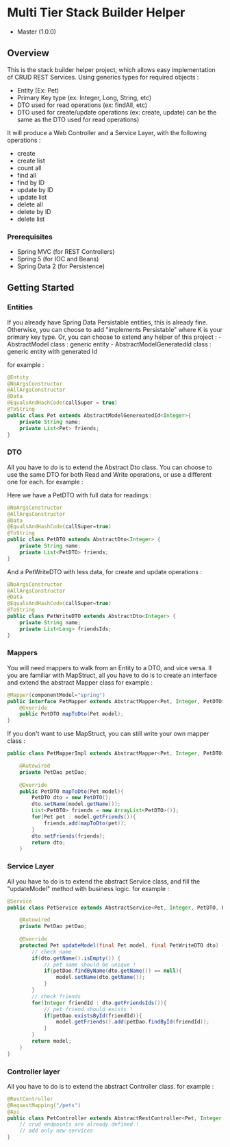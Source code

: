 # Multi Tier Stack Builder Helper

- Master (1.0.0)

## Overview
This is the stack builder helper project, which allows easy implementation of CRUD REST Services.
Using generics types for required objects :
- Entity (Ex: Pet)
- Primary Key type (ex: Integer, Long, String, etc)
- DTO used for read operations (ex: findAll, etc)
- DTO used for create/update operations (ex: create, update) can be the same as the DTO used for read operations)

It will produce a Web Controller and a Service Layer, with the following operations :
- create
- create list
- count all
- find all
- find by ID
- update by ID
- update list
- delete all
- delete by ID
- delete list

### Prerequisites
- Spring MVC (for REST Controllers)
- Spring 5 (for IOC and Beans)
- Spring Data 2 (for Persistence)

## Getting Started

### Entities
If you already have Spring Data Persistable entities, this is already fine.
Otherwise, you can choose to add "implements Persistable<K>" where K is your primary key type.
Or, you can choose to extend any helper of this project :
	- AbstractModel class : generic entity
	- AbstractModelGeneratedId class  : generic entity with generated Id
	
for example :

```java
@Entity
@NoArgsConstructor
@AllArgsConstructor
@Data
@EqualsAndHashCode(callSuper = true)
@ToString
public class Pet extends AbstractModelGenereatedId<Integer>{
    private String name;
    private List<Pet> friends;
}
```

### DTO
All you have to do is to extend the Abstract Dto class.
You can choose to use the same DTO for both Read and Write operations, or use a different one for each.
for example :

Here we have a PetDTO with full data for readings :

```java
@NoArgsConstructor
@AllArgsConstructor
@Data
@EqualsAndHashCode(callSuper=true)
@ToString
public class PetDTO extends AbstractDto<Integer> {
	private String name;
	private List<PetDTO> friends;
}
```
And a PetWriteDTO with less data, for create and update operations :

```java
@NoArgsConstructor
@AllArgsConstructor
@Data
@EqualsAndHashCode(callSuper=true)
@ToString
public class PetWriteDTO extends AbstractDto<Integer> {
	private String name;
	private List<Long> friendsIds;
}
```

### Mappers
You will need mappers to walk from an Entity to a DTO, and vice versa.
Il you are familiar with MapStruct, all you have to do is to create an interface and extend the abstract Mapper class
for example :

```java
@Mapper(componentModel="spring")
public interface PetMapper extends AbstractMapper<Pet, Integer, PetDTO> {
	@Override
	public PetDTO mapToDto(Pet model);
}
```

If you don't want to use MapStruct, you can still write your own mapper class :

```java
public class PetMapperImpl extends AbstractMapper<Pet, Integer, PetDTO> {

	@Autowired
	private PetDao petDao;
	
	@Override
	public PetDTO mapToDto(Pet model){
		PetDTO dto = new PetDTO();
		dto.setName(model.getName());
		List<PetDTO> friends = new ArrayList<PetDTO>());
		for(Pet pet : model.getFriends()){
			friends.add(mapToDto(pet));
		}
		dto.setFriends(friends);
		return dto;
	}
```

### Service Layer
All you have to do is to extend the abstract Service class, and fill the "updateModel" method with business logic.
for example :

```java
@Service
public class PetService extends AbstractService<Pet, Integer, PetDTO, PetWriteDTO> {

	@Autowired
	private PetDao petDao;
	
	@Override
	protected Pet updateModel(final Pet model, final PetWriteDTO dto) {
		// check name
		if(dto.getName().isEmpty()) {
			// pet name should be unique !
			if(petDao.findByName(dto.getName()) == null){
				model.setName(dto.getName());
			}
		}
		// check friends
		for(Integer friendId : dto.getFriendsIds()){
			// pet friend should exists !
			if(petDao.existsById(friendId)){
				model.getFriends().add(petDao.findById(friendId));
			}
		}
		return model;
	}
}
```

### Controller layer
All you have to do is to extend the abstract Controller class.
for example :

```java
@RestController
@RequestMapping("/pets")
@Api
public class PetController extends AbstractRestController<Pet, Integer, PetDTO, PetWriteDTO> {
	// crud endpoints are already defined !
	// add only new services
}
```
